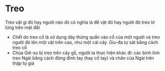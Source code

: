 # Treo

Treo vật gì đó hay người nào đó có nghĩa là để vật đó hay người đó treo lơ lửng trên mặt đất
- Chết do treo cổ là sử dụng dây thừng quấn vào cổ của một người và treo người đó lên một vật trên cao, như một cái cây.  Giu-đa tự sát bằng cách treo cổ 
- Chúa Giê-su bị treo trên cây gỗ, người ta thực hiện khác đi: các binh lính treo Ngài bằng cách đóng đinh tay (hay cổ tay) và chân của Ngài trên thập tự giá

